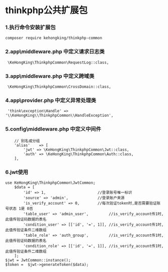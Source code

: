 # thinkphp公共扩展包
### 1.执行命令安装扩展包
```
composer require kehongking/thinkphp-common
```
### 2.app\middleware.php 中定义请求日志类
```
 \KeHongKing\ThinkphpCommon\RequestLog::class,
```
### 3.app\middleware.php 中定义跨域类
```
 \KeHongKing\ThinkphpCommon\CrossDomain::class,
```
### 4.app\provider.php 中定义异常处理类
```
 'think\exception\Handle' => '\\KeHongKing\\ThinkphpCommon\\HandleException',
```
### 5.config\middleware.php 中定义中间件
```
    // 别名或分组
    'alias'    => [
        'jwt' => \KeHongKing\ThinkphpCommon\Jwt::class,
        'auth' => \KeHongKing\ThinkphpCommon\Auth::class,
    ],
```
### 6.jwt使用
```
use KeHongKing\ThinkphpCommon\JwtCommon;
    $data = [
        'id' => 1,                       //登录账号唯一标识
        'source' => 'admin',             //登录账户来源
        'is_verify_account' => 0,        //每次验证token时,是否需要验证账号状态 1是 0否
        'table_user' => 'admin_user',         //is_verify_account传1时,此值传验证码数据的表名
        'condition_user' => [['id', '=', 1]], //is_verify_account传1时,此值传验证条件二维数组
        'table_role' => 'auth_group',         //is_verify_account传1时,此值传验证码数据的表名
        'condition_role' => [['id', '=', 1]], //is_verify_account传1时,此值传验证条件二维数组
    ];
$jwt = JwtCommon::instance();
$token =  $jwt->generateToken($data);
```

